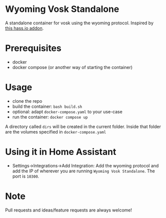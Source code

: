 # Wyoming Vosk Standalone
A standalone container for vosk using the wyoming protocol. Inspired by [this hass.io addon](https://github.com/rhasspy/hassio-addons/tree/master/vosk).

# Prerequisites
* docker
* docker compose (or another way of starting the container)

# Usage
* clone the repo
* build the container: `bash build.sh`
* optional: adapt `docker-compose.yaml` to your use-case
* run the container: `docker compose up`

A directory called `dirs` will be created in the current folder. Inside that folder are the volumes specified in `docker-compose.yaml`

# Using it in Home Assistant
* Settings->Integrations->Add Integration: Add the wyoming protocol and add the IP of wherever you are running `Wyoming Vosk Standalone`. The port is `10300`.

# Note
Pull requests and ideas/feature requests are always welcome!
